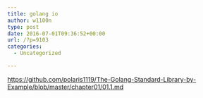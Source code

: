 ```yaml
---
title: golang io
author: w1100n
type: post
date: 2016-07-01T09:36:52+00:00
url: /?p=9103
categories:
  - Uncategorized

---
```

https://github.com/polaris1119/The-Golang-Standard-Library-by-Example/blob/master/chapter01/01.1.md